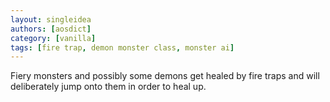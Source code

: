```yaml
---
layout: singleidea
authors: [aosdict]
category: [vanilla]
tags: [fire trap, demon monster class, monster ai]
---
```

Fiery monsters and possibly some demons get healed by fire traps and will deliberately jump onto them in order to heal up.
